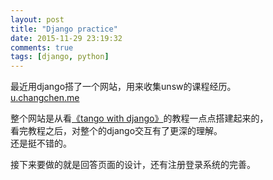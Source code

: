 ```yaml
---
layout: post
title: "Django practice"
date: 2015-11-29 23:19:32
comments: true
tags: [django, python]
---
```


最近用django搭了一个网站，用来收集unsw的课程经历。    
<a href="http://u.changchen.me" target="_blank">u.changchen.me</a>

<!--more-->
   

整个网站是从看[《tango with django》](http://www.tangowithdjango.com/book17/)的教程一点点搭建起来的，    
看完教程之后，对整个的django交互有了更深的理解。    
还是挺不错的。    


接下来要做的就是回答页面的设计，还有注册登录系统的完善。   
<img style="max-height:500px" class="lazy" data-original="/images/blog/151101_diary/1129-1.jpg"> 

